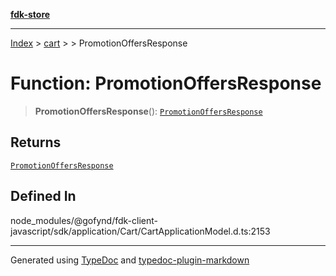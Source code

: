 [**fdk-store**](../../../README.md)
***

[Index](../../../API.md) > [cart](../../README.md) > [<internal>](../README.md) > PromotionOffersResponse

# Function: PromotionOffersResponse

> **PromotionOffersResponse**(): [`PromotionOffersResponse`](../type-aliases/type-alias.PromotionOffersResponse.md)

## Returns

[`PromotionOffersResponse`](../type-aliases/type-alias.PromotionOffersResponse.md)

## Defined In

node\_modules/@gofynd/fdk-client-javascript/sdk/application/Cart/CartApplicationModel.d.ts:2153

***
Generated using [TypeDoc](https://typedoc.org/) and [typedoc-plugin-markdown](https://www.npmjs.com/package/typedoc-plugin-markdown)
